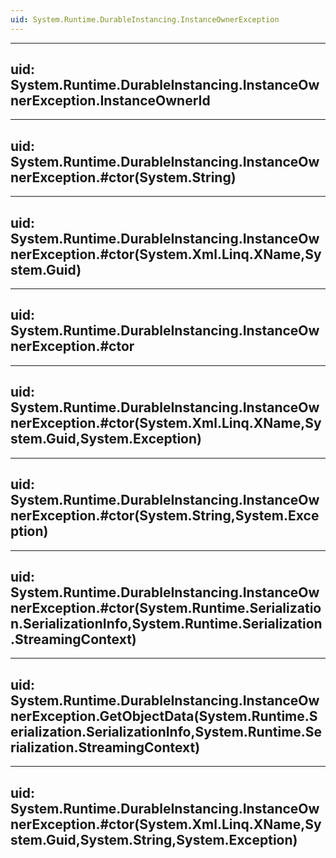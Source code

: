 ```yaml
---
uid: System.Runtime.DurableInstancing.InstanceOwnerException
---
```


---
uid: System.Runtime.DurableInstancing.InstanceOwnerException.InstanceOwnerId
---

---
uid: System.Runtime.DurableInstancing.InstanceOwnerException.#ctor(System.String)
---

---
uid: System.Runtime.DurableInstancing.InstanceOwnerException.#ctor(System.Xml.Linq.XName,System.Guid)
---

---
uid: System.Runtime.DurableInstancing.InstanceOwnerException.#ctor
---

---
uid: System.Runtime.DurableInstancing.InstanceOwnerException.#ctor(System.Xml.Linq.XName,System.Guid,System.Exception)
---

---
uid: System.Runtime.DurableInstancing.InstanceOwnerException.#ctor(System.String,System.Exception)
---

---
uid: System.Runtime.DurableInstancing.InstanceOwnerException.#ctor(System.Runtime.Serialization.SerializationInfo,System.Runtime.Serialization.StreamingContext)
---

---
uid: System.Runtime.DurableInstancing.InstanceOwnerException.GetObjectData(System.Runtime.Serialization.SerializationInfo,System.Runtime.Serialization.StreamingContext)
---

---
uid: System.Runtime.DurableInstancing.InstanceOwnerException.#ctor(System.Xml.Linq.XName,System.Guid,System.String,System.Exception)
---
